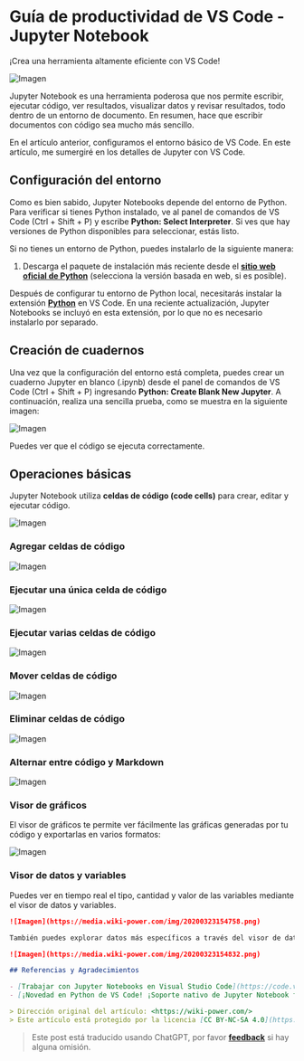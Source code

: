 # Guía de productividad de VS Code - Jupyter Notebook

¡Crea una herramienta altamente eficiente con VS Code!

![Imagen](https://media.wiki-power.com/img/20200323155728.png)

Jupyter Notebook es una herramienta poderosa que nos permite escribir, ejecutar código, ver resultados, visualizar datos y revisar resultados, todo dentro de un entorno de documento. En resumen, hace que escribir documentos con código sea mucho más sencillo.

En el artículo anterior, configuramos el entorno básico de VS Code. En este artículo, me sumergiré en los detalles de Jupyter con VS Code.

## Configuración del entorno

Como es bien sabido, Jupyter Notebooks depende del entorno de Python.  
Para verificar si tienes Python instalado, ve al panel de comandos de VS Code (Ctrl + Shift + P) y escribe **Python: Select Interpreter**. Si ves que hay versiones de Python disponibles para seleccionar, estás listo.

Si no tienes un entorno de Python, puedes instalarlo de la siguiente manera:

1. Descarga el paquete de instalación más reciente desde el [**sitio web oficial de Python**](https://www.python.org/) (selecciona la versión basada en web, si es posible).

Después de configurar tu entorno de Python local, necesitarás instalar la extensión [**Python**](https://marketplace.visualstudio.com/items?itemName=ms-python.python) en VS Code. En una reciente actualización, Jupyter Notebooks se incluyó en esta extensión, por lo que no es necesario instalarlo por separado.

## Creación de cuadernos

Una vez que la configuración del entorno está completa, puedes crear un cuaderno Jupyter en blanco (.ipynb) desde el panel de comandos de VS Code (Ctrl + Shift + P) ingresando **Python: Create Blank New Jupyter**. A continuación, realiza una sencilla prueba, como se muestra en la siguiente imagen:

![Imagen](https://media.wiki-power.com/img/20200323153020.png)

Puedes ver que el código se ejecuta correctamente.

## Operaciones básicas

Jupyter Notebook utiliza **celdas de código (code cells)** para crear, editar y ejecutar código.

![Imagen](https://media.wiki-power.com/img/20200323153717.png)

### Agregar celdas de código

![Imagen](https://media.wiki-power.com/img/20200323153850.png)

### Ejecutar una única celda de código

![Imagen](https://media.wiki-power.com/img/20200323153939.png)

### Ejecutar varias celdas de código

![Imagen](https://media.wiki-power.com/img/20200323154005.png)

### Mover celdas de código

![Imagen](https://media.wiki-power.com/img/20200323154059.png)

### Eliminar celdas de código

![Imagen](https://media.wiki-power.com/img/20200323154148.png)

### Alternar entre código y Markdown

![Imagen](https://media.wiki-power.com/img/20200323154242.png)

### Visor de gráficos

El visor de gráficos te permite ver fácilmente las gráficas generadas por tu código y exportarlas en varios formatos:

![Imagen](https://media.wiki-power.com/img/20200323154555.png)

### Visor de datos y variables

Puedes ver en tiempo real el tipo, cantidad y valor de las variables mediante el visor de datos y variables.

```markdown
![Imagen](https://media.wiki-power.com/img/20200323154758.png)

También puedes explorar datos más específicos a través del visor de datos:

![Imagen](https://media.wiki-power.com/img/20200323154832.png)

## Referencias y Agradecimientos

- [Trabajar con Jupyter Notebooks en Visual Studio Code](https://code.visualstudio.com/docs/python/jupyter-support)
- [¡Novedad en Python de VS Code! ¡Soporte nativo de Jupyter Notebook finalmente disponible!](https://zhuanlan.zhihu.com/p/85445777)

> Dirección original del artículo: <https://wiki-power.com/>
> Este artículo está protegido por la licencia [CC BY-NC-SA 4.0](https://creativecommons.org/licenses/by/4.0/deed.zh). Si desea reproducirlo, por favor indique la fuente.
```

> Este post está traducido usando ChatGPT, por favor [**feedback**](https://github.com/linyuxuanlin/Wiki_MkDocs/issues/new) si hay alguna omisión.
